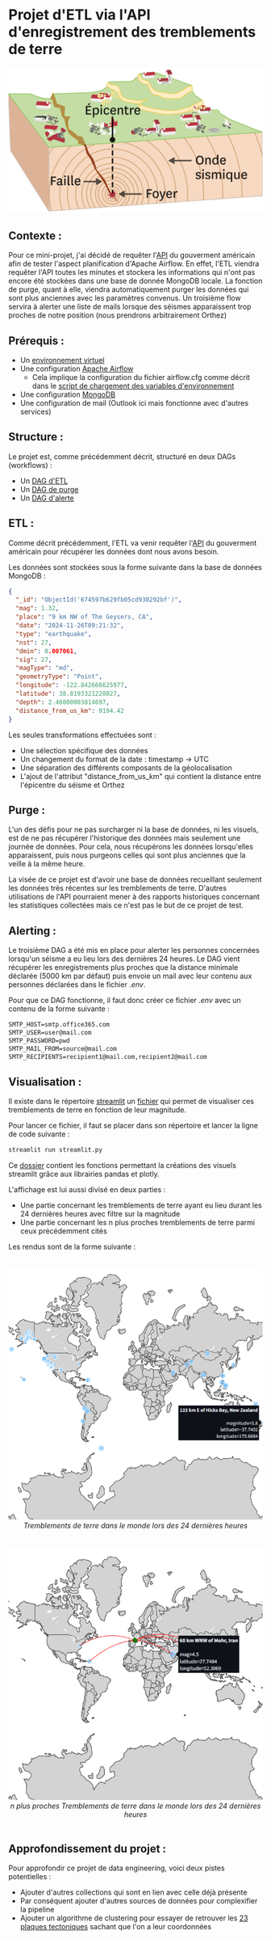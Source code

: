 # Projet d'ETL via l'API d'enregistrement des tremblements de terre

![Earthquake](images/earthquake.png)

## Contexte :

Pour ce mini-projet, j'ai décidé de requêter l'[API](https://earthquake.usgs.gov/fdsnws/event/1/) du gouverment américain afin de tester l'aspect planification d'Apache Airflow. En effet, l'ETL viendra requêter l'API toutes les minutes et stockera les informations qui n'ont pas encore été stockées dans une base de donnée MongoDB locale. La fonction de purge, quant à elle, viendra automatiquement purger les données qui sont plus anciennes avec les paramètres convenus. Un troisième flow servira à alerter une liste de mails lorsque des séismes apparaissent trop proches de notre position (nous prendrons arbitrairement Orthez)

## Prérequis :

* Un [environnement virtuel](https://docs.python.org/3/library/venv.html)
* Une configuration [Apache Airflow](https://airflow.apache.org/)
  * Cela implique la configuration du fichier airflow.cfg comme décrit dans le [script de chargement des variables d'environnement](https://github.com/Aubin65/earthquake_etl/blob/main/load_environment_variables/load_environment_variables.py)
* Une configuration [MongoDB](https://www.mongodb.com/)
* Une configuration de mail (Outlook ici mais fonctionne avec d'autres services)

## Structure :

Le projet est, comme précédemment décrit, structuré en deux DAGs (workflows) :
* Un [DAG d'ETL](https://github.com/Aubin65/earthquake_etl/blob/main/DAGs/etl.py)
* Un [DAG de purge](https://github.com/Aubin65/earthquake_etl/blob/main/DAGs/purge.py)
* Un [DAG d'alerte](https://github.com/Aubin65/earthquake_etl/blob/main/DAGs/alerting.py)

## ETL :

Comme décrit précédemment, l'ETL va venir requêter l'[API](https://earthquake.usgs.gov/fdsnws/event/1/) du gouverment américain pour récupérer les données dont nous avons besoin.

Les données sont stockées sous la forme suivante dans la base de données MongoDB :

```json
{
  "_id": "ObjectId('674597b629fb05cd930292bf')",
  "mag": 1.32,
  "place": "9 km NW of The Geysers, CA",
  "date": "2024-11-26T09:21:32",
  "type": "earthquake",
  "nst": 27,
  "dmin": 0.007061,
  "sig": 27,
  "magType": "md",
  "geometryType": "Point",
  "longitude": -122.842666625977,
  "latitude": 38.8193321228027,
  "depth": 2.46000003814697,
  "distance_from_us_km": 9194.42
}
```

Les seules transformations effectuées sont :
* Une sélection spécifique des données
* Un changement du format de la date : timestamp -> UTC
* Une séparation des différents composants de la géolocalisation
* L'ajout de l'attribut "distance_from_us_km" qui contient la distance entre l'épicentre du séisme et Orthez

## Purge :

L'un des défis pour ne pas surcharger ni la base de données, ni les visuels, est de ne pas récupérer l'historique des données mais seulement une journée de données. Pour cela, nous récupérons les données lorsqu'elles apparaissent, puis nous purgeons celles qui sont plus anciennes que la veille à la même heure.

La visée de ce projet est d'avoir une base de données recueillant seulement les données très récentes sur les tremblements de terre. D'autres utilisations de l'API pourraient mener à des rapports historiques concernant les statistiques collectées mais ce n'est pas le but de ce projet de test.

## Alerting :

Le troisième DAG a été mis en place pour alerter les personnes concernées lorsqu'un séisme a eu lieu lors des dernières 24 heures. Le DAG vient récupérer les enregistrements plus proches que la distance minimale déclarée (5000 km par défaut) puis envoie un mail avec leur contenu aux personnes déclarées dans le fichier *.env*.

Pour que ce DAG fonctionne, il faut donc créer ce fichier *.env* avec un contenu de la forme suivante : 

```
SMTP_HOST=smtp.office365.com
SMTP_USER=user@mail.com
SMTP_PASSWORD=pwd
SMTP_MAIL_FROM=source@mail.com
SMTP_RECIPIENTS=recipient1@mail.com,recipient2@mail.com
```

## Visualisation :

Il existe dans le répertoire [streamlit](https://github.com/Aubin65/earthquake_etl/tree/main/streamlit) un [fichier](https://github.com/Aubin65/earthquake_etl/blob/main/streamlit/streamlit.py) qui permet de visualiser ces tremblements de terre en fonction de leur magnitude. 

Pour lancer ce fichier, il faut se placer dans son répertoire et lancer la ligne de code suivante : 

```bash
streamlit run streamlit.py
```

Ce [dossier](https://github.com/Aubin65/earthquake_etl/tree/main/streamlit) contient les fonctions permettant la créations des visuels streamlit grâce aux librairies pandas et plotly. 

L'affichage est lui aussi divisé en deux parties : 
* Une partie concernant les tremblements de terre ayant eu lieu durant les 24 dernières heures avec filtre sur la magnitude
* Une partie concernant les n plus proches tremblements de terre parmi ceux précédemment cités

Les rendus sont de la forme suivante : 

<br>
<center>
<img src="images/visuel_earthquakes.png">
<i>Tremblements de terre dans le monde lors des 24 dernières heures</i>
</center>
</br>

<br>
<center>
<img src="images/visuel_earthquakes_proches.png">
<i>n plus proches Tremblements de terre dans le monde lors des 24 dernières heures</i>
</center>
</br>

## Approfondissement du projet :

Pour approfondir ce projet de data engineering, voici deux pistes potentielles : 
* Ajouter d'autres collections qui sont en lien avec celle déjà présente
* Par conséquent ajouter d'autres sources de données pour complexifier la pipeline
* Ajouter un algorithme de clustering pour essayer de retrouver les [23 plaques tectoniques](https://www.notre-planete.info/terre/risques_naturels/seismes/plaques-tectoniques.php) sachant que l'on a leur coordonnées